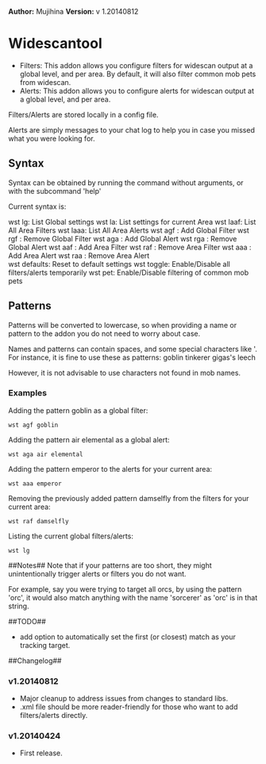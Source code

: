 **Author:** Mujihina
**Version:** v 1.20140812

# Widescantool #

- Filters: This addon allows you configure filters for widescan output at a global level, and per area. By default, it will also filter common mob pets from widescan.
- Alerts: This addon allows you to configure alerts for widescan output at a global level, and per area.

Filters/Alerts are stored locally in a config file.

Alerts are simply messages to your chat log to help you in case you missed what you were looking for.


## Syntax ##

Syntax can be obtained by running the command without arguments, or with the subcommand 'help'

Current syntax is:

wst lg: List Global settings
wst la: List settings for current Area
wst laaf: List All Area Filters
wst laaa: List All Area Alerts
wst agf <name or pattern>: Add Global Filter
wst rgf <name or pattern>: Remove Global Filter
wst aga <name or pattern>: Add Global Alert
wst rga <name or pattern>: Remove Global Alert
wst aaf <name or pattern>: Add Area Filter
wst raf <name or pattern>: Remove Area Filter
wst aaa <name or pattern>: Add Area Alert
wst raa <name or pattern>: Remove Area Alert   
wst defaults: Reset to default settings
wst toggle: Enable/Disable all filters/alerts temporarily
wst pet: Enable/Disable filtering of common mob pets

## Patterns ##

Patterns will be converted to lowercase, so when providing a name or pattern to the addon you do not need to worry about case.

Names and patterns can contain spaces, and some special characters like '.
For instance, it is fine to use these as patterns:
goblin tinkerer
gigas's leech

However, it is not advisable to use characters not found in mob names. 


### Examples ###

Adding the pattern goblin as a global filter:

```
wst agf goblin
```

Adding the pattern air elemental as a global alert:

```
wst aga air elemental
```

Adding the pattern emperor to the alerts for your current area:
```
wst aaa emperor
```

Removing the previously added pattern damselfly from the filters for your current area:
```
wst raf damselfly
```

Listing the current global filters/alerts:
```
wst lg
```

##Notes##
Note that if your patterns are too short, they might unintentionally trigger alerts or filters you do not want.

For example, say you were trying to target all orcs, by using the pattern 'orc', it would also match anything with the name 'sorcerer' as 'orc' is in that string.


##TODO##
- add option to automatically set the first (or closest) match as your tracking target.


##Changelog##

### v1.20140812 ###
* Major cleanup to address issues from changes to standard libs.
* .xml file should be more reader-friendly for those who want to 
add filters/alerts directly.

### v1.20140424 ###
* First release.
